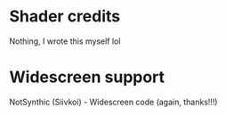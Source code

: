 # Shader credits
Nothing, I wrote this myself lol

# Widescreen support
NotSynthic (Siivkoi) - Widescreen code (again, thanks!!!)
